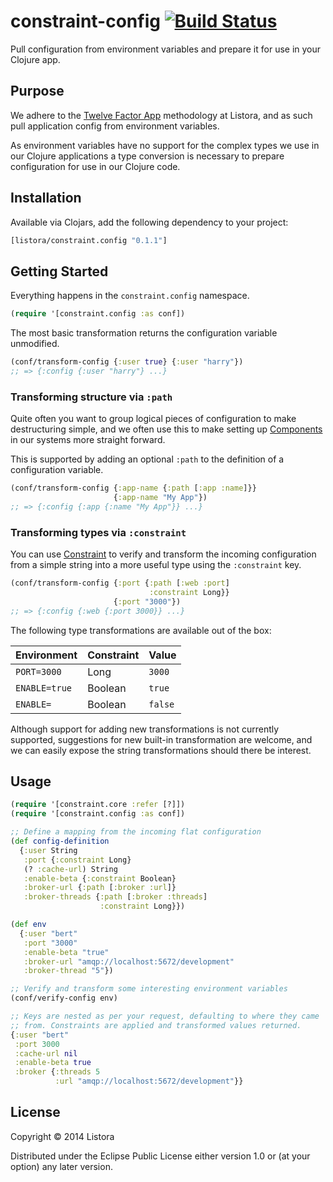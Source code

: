 # constraint-config [![Build Status](https://travis-ci.org/listora/constraint-config.svg?branch=master)](https://travis-ci.org/listora/constraint-config)

Pull configuration from environment variables and prepare it for use
in your Clojure app.

## Purpose

We adhere to the [Twelve Factor App][] methodology at Listora, and as
such pull application config from environment variables.

As environment variables have no support for the complex types we use
in our Clojure applications a type conversion is necessary to prepare
configuration for use in our Clojure code.

## Installation

Available via Clojars, add the following dependency to your project:

``` clj
[listora/constraint.config "0.1.1"]
```

## Getting Started

Everything happens in the `constraint.config` namespace.

``` clj
(require '[constraint.config :as conf])
```

The most basic transformation returns the configuration variable
unmodified.

``` clj
(conf/transform-config {:user true} {:user "harry"})
;; => {:config {:user "harry"} ...}
```

### Transforming structure via `:path`

Quite often you want to group logical pieces of configuration to make
destructuring simple, and we often use this to make setting up
[Components][] in our systems more straight forward.

This is supported by adding an optional `:path` to the definition of a
configuration variable.

``` clj
(conf/transform-config {:app-name {:path [:app :name]}}
                       {:app-name "My App"})
;; => {:config {:app {:name "My App"}} ...}
```

### Transforming types via `:constraint`

You can use [Constraint][] to verify and transform the incoming
configuration from a simple string into a more useful type using the
`:constraint` key.

``` clj
(conf/transform-config {:port {:path [:web :port]
                               :constraint Long}}
                       {:port "3000"})
;; => {:config {:web {:port 3000}} ...}
```

The following type transformations are available out of the box:

| Environment   | Constraint | Value   |
|---------------|------------|---------|
| `PORT=3000`   | Long       | `3000`  |
| `ENABLE=true` | Boolean    | `true`  |
| `ENABLE=`     | Boolean    | `false` |

Although support for adding new transformations is not currently
supported, suggestions for new built-in transformation are welcome,
and we can easily expose the string transformations should there be
interest.

## Usage

``` clj
(require '[constraint.core :refer [?]])
(require '[constraint.config :as conf])

;; Define a mapping from the incoming flat configuration
(def config-definition
  {:user String
   :port {:constraint Long}
   (? :cache-url) String
   :enable-beta {:constraint Boolean}
   :broker-url {:path [:broker :url]}
   :broker-threads {:path [:broker :threads]
                    :constraint Long}})

(def env
  {:user "bert"
   :port "3000"
   :enable-beta "true"
   :broker-url "amqp://localhost:5672/development"
   :broker-thread "5"})

;; Verify and transform some interesting environment variables
(conf/verify-config env)

;; Keys are nested as per your request, defaulting to where they came
;; from. Constraints are applied and transformed values returned.
{:user "bert"
 :port 3000
 :cache-url nil
 :enable-beta true
 :broker {:threads 5
          :url "amqp://localhost:5672/development"}}
```

## License

Copyright © 2014 Listora

Distributed under the Eclipse Public License either version 1.0 or (at
your option) any later version.

[Components]: https://github.com/stuartsierra/component
[Constraint]: https://github.com/listora/constraint
[Twelve Factor App]: http://12factor.net/

